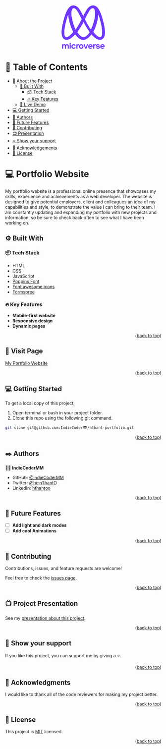 <!-- ![](https://img.shields.io/badge/Microverse-blueviolet) -->

<a name="readme-top"></a>

<div align="center">

  <img src="img/microverseLogo.png" alt="logo" width="140"  height="auto" />
  <br/>
</div>

<!-- TABLE OF CONTENTS -->

# 📗 Table of Contents

- [📖 About the Project](#about-project)
  - [🔨 Built With](#built-with)
    - [📦 Tech Stack](#tech-stack)
    - [🔥 Key Features](#key-features)
  - [🚀 Live Demo](#live-demo)
- [💻 Getting Started](#getting-started)
- [👥 Authors](#authors)
- [🔭 Future Features](#future-features)
- [🤝 Contributing](#contributing)
- [📺 Presentation](#presentation)
- [⭐️ Show your support](#support)
- [🙏 Acknowledgements](#acknowledgements)
- [📝 License](#license)

# :computer: Portfolio Website <a name="about-project"></a>

My portfolio website is a professional online presence that showcases my skills, experience and achievements as a web developer. The website is designed to give potential employers, client and colleagues an idea of my capabilities and style, to demonstrate the value I can bring to their team.
I am constantly updating and expanding my portfolio with new projects and information, so be sure to check back often to see what I have been working on. 

## :gear: Built With <a name="built-with"></a>

### 📦 Tech Stack <a name="tech-stack"></a>

- HTML
- CSS
- JavaScript
- [Poppins Font](https://fonts.google.com/specimen/Poppins)
- [Font awesome icons](https://fontawesome.com/)
- [Formspree](https://formspree.io/)

### 🔥 Key Features <a name="key-features"></a>

- **Mobile-first website**
- **Responsive design**
- **Dynamic pages**

<p align="right">(<a href="#readme-top">back to top</a>)</p>

## :rocket: Visit Page <a name="live-demo"></a>

[My Portfolio Website](https://indiecodermm.github.io/hthant-portfolio/)

<p align="right">(<a href="#readme-top">back to top</a>)</p>

## 💻 Getting Started <a name="getting-started"></a>

To get a local copy of this project,

1. Open terminal or bash in your project folder.
2. Clone this repo using the following git command.

```bash
git clone git@github.com:IndieCoderMM/hthant-portfolio.git
```

<p align="right">(<a href="#readme-top">back to top</a>)</p>

## :black_nib: Authors <a name="authors"></a>

:man_astronaut: **IndieCoderMM**

- GitHub: [@IndieCoderMM](https://github.com/IndieCoderMM)
- Twitter: [@heinThantO](https://twitter.com/heinThantO)
- LinkedIn: [hthantoo](https://www.linkedin.com/in/hthantoo)

<p align="right">(<a href="#readme-top">back to top</a>)</p>

## 🔭 Future Features <a name="future-features"></a>

- [ ] **Add light and dark modes**
- [ ] **Add cool Animations**

<p align="right">(<a href="#readme-top">back to top</a>)</p>

## :handshake: Contributing <a name="contributing"></a>

Contributions, issues, and feature requests are welcome!

Feel free to check the [issues page](https://github.com/IndieCoderMM/hthant-portfolio/issues).

<p align="right">(<a href="#readme-top">back to top</a>)</p>

## :tv: Project Presentation <a name="presentation"></a>

See my [presentation about this project](https://www.loom.com/share/7d8ed677a4ec45b5b7feda308c3c9a44).

<p align="right">(<a href="#readme-top">back to top</a>)</p>

## :star_struck: Show your support <a name="support"></a>

If you like this project, you can support me by giving a ⭐.

<p align="right">(<a href="#readme-top">back to top</a>)</p>

## 🙏 Acknowledgments <a name="acknowledgements"></a>

I would like to thank all of the code reviewers for making my project better.

<p align="right">(<a href="#readme-top">back to top</a>)</p>

## :scroll: License <a name="license"></a>

This project is [MIT](./MIT.md) licensed.

<p align="right">(<a href="#readme-top">back to top</a>)</p>
